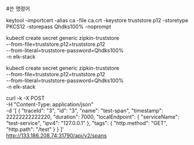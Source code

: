 #쓴 명령어


keytool -importcert -alias ca -file ca.crt -keystore truststore.p12 -storetype PKCS12 -storepass Qhdks100% -noprompt

kubectl create secret generic zipkin-truststore \
  --from-file=truststore.p12=truststore.p12 \
  --from-literal=truststore-password=Qhdks100% \
  -n elk-stack

  kubectl create secret generic zipkin-truststore \
  --from-file=truststore.p12=truststore.p12 \
  --from-literal=truststore-password=Qhdks100% \
  -n elk-stack




  curl -k -X POST \
  -H "Content-Type: application/json" \
  -d '[
        {
          "traceId": "3",
          "id": "3",
          "name": "test-span",
          "timestamp": 22222222222220,
          "duration": 7000,
          "localEndpoint": {
            "serviceName": "test-service",
            "ipv4": "127.0.0.1"
          },
          "tags": {
            "http.method": "GET",
            "http.path": "/test"
          }
        }
      ]' \
  http://133.186.208.74:31790/api/v2/spans